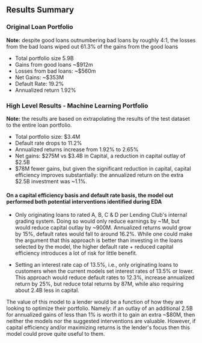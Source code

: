 ## Results Summary

 ### Original Loan Portfolio 

 **Note:** despite good loans outnumbering bad loans by roughly 4:1, the losses from the bad loans wiped out 61.3% of the gains from the good loans

* Total portfolio size 5.9B
* Gains from good loans ~$912m
* Losses from bad loans: ~$560m
* Net Gains: ~$353M
* Default Rate: 19.2% 
* Annualized return 1.92% 

### High Level Results - Machine Learning Portfolio 

**Note:** the results are based on extrapolating the results of the test dataset to the entire loan portfolio. 
* Total portfolio size: $3.4M 
* Default rate drops to 11.2% 
* Annualized returns increase from 1.92% to 2.65%
* Net gains: $275M vs $3.4B in Capital, a reduction in capital outlay of $2.5B
* $78M fewer gains, but given the significant reduction in capital, capital efficiency improves substantially: the annualized return on the extra $2.5B investment was ~1.1%. 

#### On a capital efficiency basis and default rate basis, the model out performed both potential interventions identified during EDA

* Only originating loans to rated A, B, C & D per Lending Club's internal grading system. Doing so would only reduce earnings by ~1M, but would reduce capital outlay by ~900M. Annualized returns would grow by 15%, default rates would fall to around 16.2%. While one could make the argument that this approach is better than investing in the loans selected by the model, the higher default rate + reduced capital efficiency introduces a lot of risk for little benefit. 

* Setting an interest rate cap of 13.5%, i.e., only originating loans to customers when the current models set interest rates of 13.5% or lower. This approach would reduce default rates to 12.3%, increase annualized return by 25%, but reduce total returns by 87M, while also requiring about 2.4B less in capital.  

 The value of this model to a lender would be a function of how they are looking to optimize their portfolio. Namely: if an outlay of an additional 2.5B for annualized gains of less than 1% is worth it to gain an extra ~$80M, then neither the models nor the suggested interventions are valuable. However, if capital efficiency and/or maximizing returns is the lender's focus then this model could prove quite useful to them. 